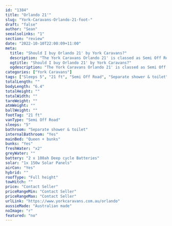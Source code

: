 ```yaml
---
id: "1384"
title: "Orlando 21'"
slug: "York-Caravans-Orlando-21-foot-"
draft: "false"
author: "Sean"
seealsolinks: "1"
section: "review"
date: "2022-10-10T22:00:09+11:00"
meta:
  title: "Should I buy Orlando 21' by York Caravans?"
  description: "The York Caravans Orlando 21' is classed as Semi Off Road, and sleeps 5 people. It is Australian made and comes in at 21 ft. It generally has Separate shower & toilet."
  ogtitle: "Should I buy Orlando 21' by York Caravans?"
  ogdescription: "The York Caravans Orlando 21' is classed as Semi Off Road, and sleeps 5 people. It is Australian made and comes in at 21 ft. It generally has Separate shower & toilet."
categories: ["York Caravans"]
tags: ["Sleeps 5", "21 ft", "Semi Off Road", "Separate shower & toilet", "Full height", "Price Unknown"]
totalLength: ""
bodyLength: "6.4"
totalHeight: ""
totalWidth: ""
tareWeight: ""
atmWeight: ""
ballWeight: ""
footTag: "21 ft"
vanType: "Semi Off Road"
sleeps: "5"
bathroom: "Separate shower & toilet"
internalBathroom: "Yes"
mainBed: "Queen + bunks"
bunks: "Yes"
freshWater: "x2"
greyWater: ""
battery: "2 x 100ah Deep cycle Batteries"
solar: "1x 150w Solar Panels"
airCon: "Yes"
hybrid: ""
roofType: "Full height"
towHitch: ""
price: "Contact Seller"
priceRangeMin: "Contact Seller"
priceRangeMax: "Contact Seller"
urlLink: "https://www.yorkcaravans.com.au/orlando"
aussieMade: "Australian made"
noImage: "r"
featured: "no"
---
```

